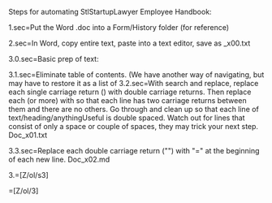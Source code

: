 Steps for automating StlStartupLawyer Employee Handbook:

1.sec=Put the Word .doc into a Form/History folder (for reference)

2.sec=In Word, copy entire text, paste into a text editor, save as _x00.txt

3.0.sec=Basic prep of text:

3.1.sec=Eliminate table of contents.  (We have another way of navigating, but may have to restore it as a list of <a href...>
3.2.sec=With search and replace, replace each single carriage return (<cr>) with double carriage returns.  Then replace each <cr><cr><cr> (or more) with <cr><cr> so that each line has two carriage returns between them and there are no others.  Go through and clean up so that each line of text/heading/anythingUseful is double spaced.  Watch out for lines that consist of only a space or couple of spaces, they may trick your next step.  Doc_x01.txt

3.3.sec=Replace each double carriage return ("<cr><cr>") with "<cr><cr>=" at the beginning of each new line.  Doc_x02.md

3.=[Z/ol/s3]

=[Z/ol/3]


